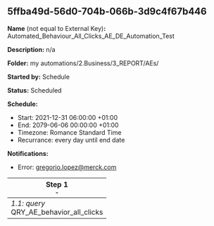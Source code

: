 ## 5ffba49d-56d0-704b-066b-3d9c4f67b446

**Name** (not equal to External Key)**:** Automated_Behaviour_All_Clicks_AE_DE_Automation_Test

**Description:** n/a

**Folder:** my automations/2.Business/3_REPORT/AEs/

**Started by:** Schedule

**Status:** Scheduled

**Schedule:**

* Start: 2021-12-31 06:00:00 +01:00
* End: 2079-06-06 00:00:00 +01:00
* Timezone: Romance Standard Time
* Recurrance: every day until end date

**Notifications:**

* Error: gregorio.lopez@merck.com

| Step 1<br>_<small>-</small>_ |
| --- |
| _1.1: query_<br>QRY_AE_behavior_all_clicks |
